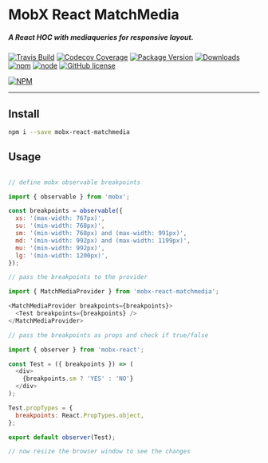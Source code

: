 # MobX React MatchMedia

##### A React HOC with mediaqueries for responsive layout.

[![Travis Build](https://img.shields.io/travis/foxhound87/mobx-react-matchmedia.svg)](https://travis-ci.org/foxhound87/mobx-react-matchmedia)
[![Codecov Coverage](https://img.shields.io/codecov/c/github/foxhound87/mobx-react-matchmedia/master.svg)](https://codecov.io/gh/foxhound87/mobx-react-matchmedia)
[![Package Version](https://img.shields.io/npm/v/mobx-react-matchmedia.svg)]()
[![Downloads](https://img.shields.io/npm/dt/mobx-react-matchmedia.svg)]()
[![npm](https://img.shields.io/npm/v/mobx-react-matchmedia.svg)]()
[![node](https://img.shields.io/node/v/mobx-react-matchmedia.svg)]()
[![GitHub license](https://img.shields.io/github/license/foxhound87/mobx-react-matchmedia.svg)]()


[![NPM](https://nodei.co/npm/mobx-react-matchmedia.png?downloads=true&downloadRank=true&stars=true)](https://nodei.co/npm/mobx-react-matchmedia/)

---

## Install

```bash
npm i --save mobx-react-matchmedia
```

## Usage

```javascript

// define mobx observable breakpoints

import { observable } from 'mobx';

const breakpoints = observable({
  xs: '(max-width: 767px)',
  su: '(min-width: 768px)',
  sm: '(min-width: 768px) and (max-width: 991px)',
  md: '(min-width: 992px) and (max-width: 1199px)',
  mu: '(min-width: 992px)',
  lg: '(min-width: 1200px)',
});

// pass the breakpoints to the provider

import { MatchMediaProvider } from 'mobx-react-matchmedia';

<MatchMediaProvider breakpoints={breakpoints}>
  <Test breakpoints={breakpoints} />
</MatchMediaProvider>

// pass the breakpoints as props and check if true/false

import { observer } from 'mobx-react';

const Test = ({ breakpoints }) => (
  <div>
    {breakpoints.sm ? 'YES' : 'NO'}
  </div>
);

Test.propTypes = {
  breakpoints: React.PropTypes.object,
};

export default observer(Test);

// now resize the browser window to see the changes

```
